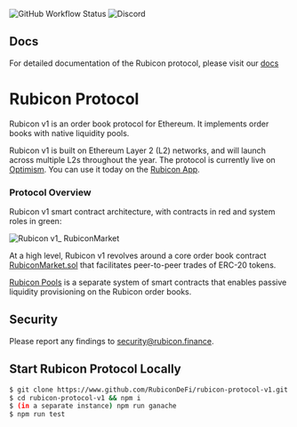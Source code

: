 ![GitHub Workflow Status](https://img.shields.io/github/workflow/status/RubiconDeFi/rubicon-protocol-v1/Truffle%20Tests)
![Discord](https://img.shields.io/discord/752590582274326680?link=https://discord.com/invite/E7pS24J&link=https://discord.com/invite/E7pS24J)

## Docs

For detailed documentation of the Rubicon protocol, please visit our [docs](https://docs.rubicon.finance/)

# Rubicon Protocol

Rubicon v1 is an order book protocol for Ethereum. It implements order books with native liquidity pools.

Rubicon v1 is built on Ethereum Layer 2 (L2) networks, and will launch across multiple L2s throughout the year. The protocol is currently live on [Optimism]([url](https://www.optimism.io/)). You can use it today on the [Rubicon App](https://app.rubicon.finance).

### Protocol Overview

Rubicon v1 smart contract architecture, with contracts in red and system roles in green:

![Rubicon v1_ RubiconMarket](https://user-images.githubusercontent.com/32072172/159312652-a8a82329-844c-4315-8b0c-dd6d85cf49ce.png)

At a high level, Rubicon v1 revolves around a core order book contract [RubiconMarket.sol](https://github.com/RubiconDeFi/rubicon-protocol-v1/blob/master/contracts/RubiconMarket.sol) that facilitates peer-to-peer trades of ERC-20 tokens.

[Rubicon Pools](https://github.com/RubiconDeFi/rubicon-protocol-v1/tree/master/contracts/rubiconPools) is a separate system of smart contracts that enables passive liquidity provisioning on the Rubicon order books.

## Security
Please report any findings to security@rubicon.finance.

## Start Rubicon Protocol Locally

```bash
$ git clone https://www.github.com/RubiconDeFi/rubicon-protocol-v1.git   
$ cd rubicon-protocol-v1 && npm i
$ (in a separate instance) npm run ganache
$ npm run test
```
